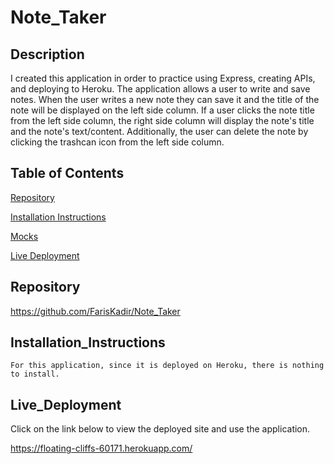 # Note_Taker


## Description


I created this application in order to practice using Express, creating APIs, and deploying to Heroku. The application allows a user to write and save notes. When the user writes a new note they can save it and the title of the note will be displayed on the left side column. If a user clicks the note title from the left side column, the right side column will display the note's title and the note's text/content. Additionally, the user can delete the note by clicking the trashcan icon from the left side column.


## Table of Contents


[Repository](#Repository)  

[Installation Instructions](#Installation_Instructions)  

[Mocks](#Mock_Ups)

[Live Deployment](#Live_Deployment)  


## Repository

https://github.com/FarisKadir/Note_Taker


## Installation_Instructions
```
For this application, since it is deployed on Heroku, there is nothing to install.
```


## Live_Deployment

Click on the link below to view the deployed site and use the application.

https://floating-cliffs-60171.herokuapp.com/







